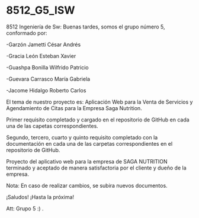 # 8512_G5_ISW
8512 Ingeniería de Sw:
Buenas tardes, somos el grupo número 5, conformado por:

-Garzón Jametti César Andrés

-Gracia León Esteban Xavier

-Guashpa Bonilla Wilfrido Patricio

-Guevara Carrasco María Gabriela 

-Jacome Hidalgo Roberto Carlos


El tema de nuestro proyecto es: Aplicación Web para la Venta de Servicios y Agendamiento de Citas para la
Empresa Saga Nutrition.


Primer requisito completado y cargado en el repositorio de GitHub en cada una de las capetas correspondientes. 

Segundo, tercero, cuarto y quinto requisito completado con la documentación en cada una de las carpetas correspondientes en el repositorio de GitHub.

Proyecto del aplicativo web para la empresa de SAGA NUTRITION terminado y aceptado de manera satisfactoria por el cliente y dueño de la empresa.

Nota: En caso de realizar cambios, se subira nuevos documentos.

¡Saludos! ¡Hasta la próxima!

Att: Grupo 5 :) 
.
